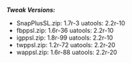 ***Tweak Versions:***
 - SnapPlusSL.zip: 1.7r-3 uatools: 2.2r-10
 - fbppsl.zip: 1.6r-36 uatools: 2.2r-10
 - igppsl.zip: 1.8r-99 uatools: 2.2r-10
 - twppsl.zip: 1.2r-72 uatools: 2.2r-20
 - wappsl.zip: 1.6r-88 uatools: 2.2r-20
